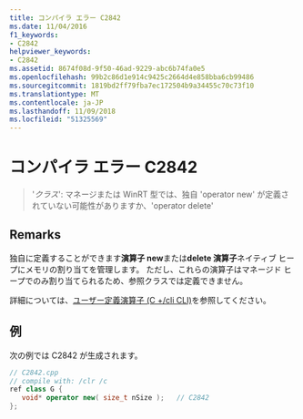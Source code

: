 ```yaml
---
title: コンパイラ エラー C2842
ms.date: 11/04/2016
f1_keywords:
- C2842
helpviewer_keywords:
- C2842
ms.assetid: 8674f08d-9f50-46ad-9229-abc6b74fa0e5
ms.openlocfilehash: 99b2c86d1e914c9425c2664d4e858bba6cb99486
ms.sourcegitcommit: 1819bd2ff79fba7ec172504b9a34455c70c73f10
ms.translationtype: MT
ms.contentlocale: ja-JP
ms.lasthandoff: 11/09/2018
ms.locfileid: "51325569"
---
```

# <a name="compiler-error-c2842"></a>コンパイラ エラー C2842

> '*クラス*': マネージまたは WinRT 型では、独自 'operator new' が定義されていない可能性がありますか、'operator delete'

## <a name="remarks"></a>Remarks

独自に定義することができます**演算子 new**または**delete 演算子**ネイティブ ヒープにメモリの割り当てを管理します。 ただし、これらの演算子はマネージド ヒープでのみ割り当てられるため、参照クラスでは定義できません。

詳細については、[ユーザー定義演算子 (C +/cli CLI)](../../dotnet/user-defined-operators-cpp-cli.md)を参照してください。

## <a name="example"></a>例

次の例では C2842 が生成されます。

```cpp
// C2842.cpp
// compile with: /clr /c
ref class G {
   void* operator new( size_t nSize );   // C2842
};
```
